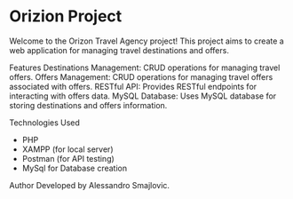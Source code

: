 # Orizion Project






Welcome to the Orizon Travel Agency project! This project aims to create a web application for managing travel destinations and offers.





Features
Destinations Management: CRUD operations for managing travel offers.
Offers Management: CRUD operations for managing travel offers associated with offers.
RESTful API: Provides RESTful endpoints for interacting with  offers data.
MySQL Database: Uses MySQL database for storing destinations and offers information.



Technologies Used
- PHP
- XAMPP (for local server)
- Postman (for API testing)
- MySql for Database creation


Author
Developed by Alessandro Smajlovic.


